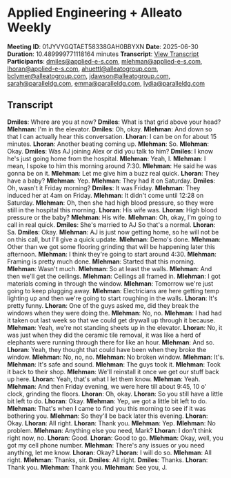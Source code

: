 # Applied Engineering + Alleato Weekly
**Meeting ID**: 01JYVYGQTAET58338GAH0BBYXN
**Date**: 2025-06-30
**Duration**: 10.489999771118164 minutes
**Transcript**: [View Transcript](https://app.fireflies.ai/view/01JYVYGQTAET58338GAH0BBYXN)
**Participants**: dmiles@applied-e-s.com, mlehman@applied-e-s.com, lhoran@applied-e-s.com, ahuettl@alleatogroup.com, bclymer@alleatogroup.com, jdawson@alleatogroup.com, sarah@paralleldg.com, emma@paralleldg.com, lydia@paralleldg.com

## Transcript
**Dmiles**: Where are you at now?
**Dmiles**: What is that grid above your head?
**Mlehman**: I'm in the elevator.
**Dmiles**: Oh, okay.
**Mlehman**: And down so that I can actually hear this conversation.
**Lhoran**: I can be on for about 15 minutes.
**Lhoran**: Another beating coming up.
**Mlehman**: So.
**Mlehman**: Okay.
**Dmiles**: Was AJ joining Alex or did you talk to him?
**Dmiles**: I know he's just going home from the hospital.
**Mlehman**: Yeah, I.
**Mlehman**: I mean, I spoke to him this morning around 7:30.
**Mlehman**: He said he was gonna be on it.
**Mlehman**: Let me give him a buzz real quick.
**Lhoran**: They have a baby?
**Mlehman**: Yep.
**Mlehman**: They had it on Saturday.
**Dmiles**: Oh, wasn't it Friday morning?
**Dmiles**: It was Friday.
**Mlehman**: They induced her at 4am on Friday.
**Mlehman**: It didn't come until 12:28 on Saturday.
**Mlehman**: Oh, then she had high blood pressure, so they were still in the hospital this morning.
**Lhoran**: His wife was.
**Lhoran**: High blood pressure or the baby?
**Mlehman**: His wife.
**Mlehman**: Oh, okay, I'm going to call in real quick.
**Dmiles**: She's married to AJ So that's a normal.
**Lhoran**: Sa.
**Dmiles**: Okay.
**Mlehman**: AJ is just now getting home, so he will not be on this call, but I'll give a quick update.
**Mlehman**: Demo's done.
**Mlehman**: Other than we got some flooring grinding that will be happening later this afternoon.
**Mlehman**: I think they're going to start around 4:30.
**Mlehman**: Framing is pretty much done.
**Mlehman**: Started that this morning.
**Mlehman**: Wasn't much.
**Mlehman**: So at least the walls.
**Mlehman**: And then we'll get the ceilings.
**Mlehman**: Ceilings all framed in.
**Mlehman**: I got materials coming in through the window.
**Mlehman**: Tomorrow we're just going to keep plugging away.
**Mlehman**: Electricians are here getting temp lighting up and then we're going to start roughing in the walls.
**Lhoran**: It's pretty funny.
**Lhoran**: One of the guys asked me, did they break the windows when they were doing the.
**Mlehman**: No, no.
**Mlehman**: I had had it taken out last week so that we could get drywall up through it because.
**Mlehman**: Yeah, we're not standing sheets up in the elevator.
**Lhoran**: No, it was just when they did the ceramic tile removal, it was like a herd of elephants were running through there for like an hour.
**Mlehman**: And so.
**Lhoran**: Yeah, they thought that could have been when they broke the window.
**Mlehman**: No, no, no.
**Mlehman**: No broken window.
**Mlehman**: It's.
**Mlehman**: It's safe and sound.
**Mlehman**: The guys took it.
**Mlehman**: Took it back to their shop.
**Mlehman**: We'll reinstall it once we get our stuff back up here.
**Lhoran**: Yeah, that's what I let them know.
**Mlehman**: Yeah.
**Mlehman**: And then Friday evening, we were here till about 9:45, 10 o' clock, grinding the floors.
**Lhoran**: Oh, okay.
**Lhoran**: So you still have a little bit left to do.
**Lhoran**: Okay.
**Mlehman**: Yep, we got a little bit left to do.
**Mlehman**: That's when I came to find you this morning to see if it was bothering you.
**Mlehman**: So they'll be back later this evening.
**Lhoran**: Okay.
**Lhoran**: All right.
**Lhoran**: Thank you.
**Mlehman**: Yep.
**Mlehman**: No problem.
**Mlehman**: Anything else you need, Mark?
**Lhoran**: I don't think right now, no.
**Lhoran**: Good.
**Lhoran**: Good to go.
**Mlehman**: Okay, well, you got my cell phone number.
**Mlehman**: There's any issues or you need anything, let me know.
**Lhoran**: Okay?
**Lhoran**: I will do so.
**Mlehman**: All right.
**Mlehman**: Thanks, sir.
**Dmiles**: All right.
**Dmiles**: Thanks.
**Lhoran**: Thank you.
**Mlehman**: Thank you.
**Mlehman**: See you, J.